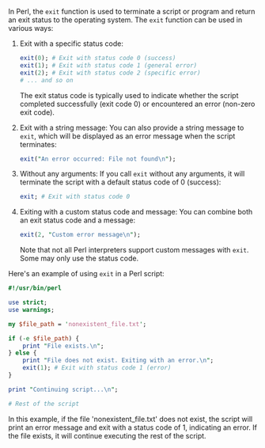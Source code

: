 In Perl, the `exit` function is used to terminate a script or program and return an exit status to the operating system. The `exit` function can be used in various ways:

1. Exit with a specific status code:
   ```perl
   exit(0); # Exit with status code 0 (success)
   exit(1); # Exit with status code 1 (general error)
   exit(2); # Exit with status code 2 (specific error)
   # ... and so on
   ```
   The exit status code is typically used to indicate whether the script completed successfully (exit code 0) or encountered an error (non-zero exit code).

2. Exit with a string message:
   You can also provide a string message to `exit`, which will be displayed as an error message when the script terminates:
   ```perl
   exit("An error occurred: File not found\n");
   ```

3. Without any arguments:
   If you call `exit` without any arguments, it will terminate the script with a default status code of 0 (success):
   ```perl
   exit; # Exit with status code 0
   ```

4. Exiting with a custom status code and message:
   You can combine both an exit status code and a message:
   ```perl
   exit(2, "Custom error message\n");
   ```
   Note that not all Perl interpreters support custom messages with `exit`. Some may only use the status code.

Here's an example of using `exit` in a Perl script:

```perl
#!/usr/bin/perl

use strict;
use warnings;

my $file_path = 'nonexistent_file.txt';

if (-e $file_path) {
    print "File exists.\n";
} else {
    print "File does not exist. Exiting with an error.\n";
    exit(1); # Exit with status code 1 (error)
}

print "Continuing script...\n";

# Rest of the script
```

In this example, if the file 'nonexistent_file.txt' does not exist, the script will print an error message and exit with a status code of 1, indicating an error. If the file exists, it will continue executing the rest of the script.